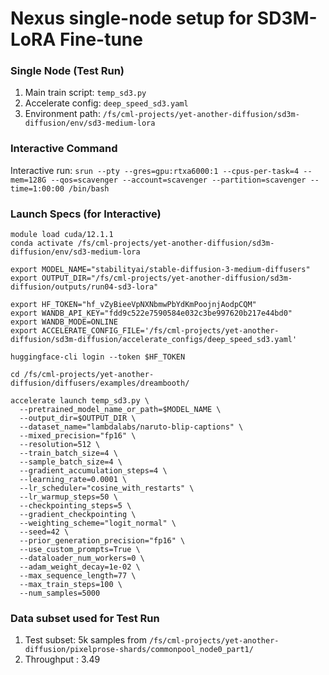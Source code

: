 # Nexus single-node setup for SD3M-LoRA Fine-tune 
### Single Node (Test Run)

1. Main train script: `temp_sd3.py`
2. Accelerate config: `deep_speed_sd3.yaml`
3. Environment path: `/fs/cml-projects/yet-another-diffusion/sd3m-diffusion/env/sd3-medium-lora`


### Interactive Command
Interactive run: `srun --pty --gres=gpu:rtxa6000:1 --cpus-per-task=4 --mem=128G --qos=scavenger --account=scavenger --partition=scavenger --time=1:00:00 /bin/bash`


### Launch Specs (for Interactive)
```
module load cuda/12.1.1
conda activate /fs/cml-projects/yet-another-diffusion/sd3m-diffusion/env/sd3-medium-lora

export MODEL_NAME="stabilityai/stable-diffusion-3-medium-diffusers"
export OUTPUT_DIR="/fs/cml-projects/yet-another-diffusion/sd3m-diffusion/outputs/run04-sd3-lora"

export HF_TOKEN="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"
export WANDB_API_KEY="fdd9c522e7590584e032c3be997620b217e44bd0"
export WANDB_MODE=ONLINE
export ACCELERATE_CONFIG_FILE='/fs/cml-projects/yet-another-diffusion/sd3m-diffusion/accelerate_configs/deep_speed_sd3.yaml'

huggingface-cli login --token $HF_TOKEN

cd /fs/cml-projects/yet-another-diffusion/diffusers/examples/dreambooth/

accelerate launch temp_sd3.py \
  --pretrained_model_name_or_path=$MODEL_NAME \
  --output_dir=$OUTPUT_DIR \
  --dataset_name="lambdalabs/naruto-blip-captions" \
  --mixed_precision="fp16" \
  --resolution=512 \
  --train_batch_size=4 \
  --sample_batch_size=4 \
  --gradient_accumulation_steps=4 \
  --learning_rate=0.0001 \
  --lr_scheduler="cosine_with_restarts" \
  --lr_warmup_steps=50 \
  --checkpointing_steps=5 \
  --gradient_checkpointing \
  --weighting_scheme="logit_normal" \
  --seed=42 \
  --prior_generation_precision="fp16" \
  --use_custom_prompts=True \
  --dataloader_num_workers=0 \
  --adam_weight_decay=1e-02 \
  --max_sequence_length=77 \
  --max_train_steps=100 \
  --num_samples=5000
```

### Data subset used for Test Run
1. Test subset: 5k samples from `/fs/cml-projects/yet-another-diffusion/pixelprose-shards/commonpool_node0_part1/`
2. Throughput : 3.49
